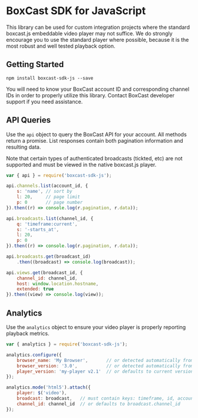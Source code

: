 # BoxCast SDK for JavaScript

This library can be used for custom integration projects where the standard boxcast.js embeddable
video player may not suffice.  We do strongly encourage you to use the standard player where possible,
because it is the most robust and well tested playback option.

## Getting Started

```
npm install boxcast-sdk-js --save
```

You will need to know your BoxCast account ID and corresponding channel IDs in order to properly
utilize this library.  Contact BoxCast developer support if you need assistance.

## API Queries

Use the `api` object to query the BoxCast API for your account.  All methods return a promise.  List
responses contain both pagination information and resulting data.

Note that certain types of authenticated broadcasts (tickted, etc) are not supported and must be
viewed in the native boxcast.js player.

```javascript
var { api } = require('boxcast-sdk-js');

api.channels.list(account_id, {
    s: 'name', // sort by
    l: 20,     // page limit
    p: 0       // page number
}).then((r) => console.log(r.pagination, r.data));

api.broadcasts.list(channel_id, {
    q: 'timeframe:current',
    s: '-starts_at',
    l: 20,
    p: 0
}).then((r) => console.log(r.pagination, r.data));

api.broadcasts.get(broadcast_id)
    .then((broadcast) => console.log(broadcast));

api.views.get(broadcast_id, {
    channel_id: channel_id,
    host: window.location.hostname,
    extended: true
}).then((view) => console.log(view));
```

## Analytics

Use the `analytics` object to ensure your video player is properly reporting playback metrics.

```javascript
var { analytics } = require('boxcast-sdk-js');

analytics.configure({
    browser_name: 'My Browser',       // or detected automatically from user agent
    browser_version: '3.0',           // or detected automatically from user agent
    player_version: 'my-player v2.1'  // or defaults to current version of boxcast-sdk-js
});

analytics.mode('html5').attach({
    player: $('video'),
    broadcast: broadcast,   // must contain keys: timeframe, id, account_id
    channel_id: channel_id  // or defaults to broadcast.channel_id
});
```

